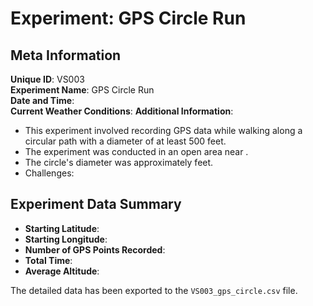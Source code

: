 # Experiment: GPS Circle Run

## Meta Information

**Unique ID**: VS003  
**Experiment Name**: GPS Circle Run  
**Date and Time**:  
**Current Weather Conditions**: 
**Additional Information**:  
- This experiment involved recording GPS data while walking along a circular path with a diameter of at least 500 feet.
- The experiment was conducted in an open area near .
- The circle's diameter was approximately  feet.
- Challenges: 

## Experiment Data Summary

- **Starting Latitude**:   
- **Starting Longitude**: 
- **Number of GPS Points Recorded**: 
- **Total Time**: 
- **Average Altitude**: 

The detailed data has been exported to the `VS003_gps_circle.csv` file.
